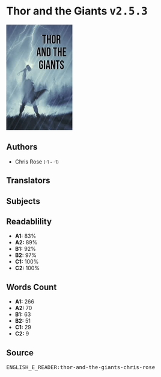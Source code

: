 # Thor and the Giants <kbd>v2.5.3</kbd>

![](./cover.medium.jpg "")

## Authors


 - Chris Rose <small>(-1 - -1)</small>

## Translators



## Subjects



## Readablility


 - **A1:** 83%
 - **A2:** 89%
 - **B1:** 92%
 - **B2:** 97%
 - **C1:** 100%
 - **C2:** 100%

## Words Count


 - **A1:** 266
 - **A2:** 70
 - **B1:** 63
 - **B2:** 51
 - **C1:** 29
 - **C2:** 9

## Source


<kbd>ENGLISH_E_READER:thor-and-the-giants-chris-rose</kbd>
